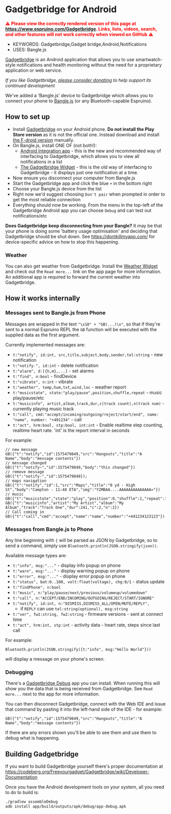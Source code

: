 <!--- Copyright (c) 2019 Gordon Williams, Pur3 Ltd. See the file LICENSE for copying permission. -->
Gadgetbridge for Android
=========================

<span style="color:red">:warning: **Please view the correctly rendered version of this page at https://www.espruino.com/Gadgetbridge. Links, lists, videos, search, and other features will not work correctly when viewed on GitHub** :warning:</span>

* KEYWORDS: Gadgetbridge,Gadget bridge,Android,Notifications
* USES: Bangle.js

[Gadgetbridge](https://gadgetbridge.org/) is an Android application that allows you to use smartwatch-style notifications and health monitoring without the need for a proprietary application or web service.

*If you like Gadgetbridge, [please consider donating](https://liberapay.com/Gadgetbridge/donate)
to help support its continued development*

We've added a 'Bangle.js' device to Gadgetbridge which allows you to connect
your phone to [Bangle.js](/Bangle.js) (or any Bluetooth-capable Espruino).

How to set up
-------------

* Install [Gadgetbridge](https://f-droid.org/packages/nodomain.freeyourgadget.gadgetbridge/) on your Android phone. **Do not install the Play Store version** as it is not the official one. Instead download and install [the F-droid version](https://f-droid.org/packages/nodomain.freeyourgadget.gadgetbridge/) manually.
* On Bangle.js, install ONE OF (not both!):
  * [Android Integration app](https://banglejs.com/apps/#android) - this is the new and recommended way of interfacing to Gadgetbridge, which allows you to view all notifications in a list
  * [The Gadgetbridge Widget](https://banglejs.com/apps/#gbridge) - this is the old way of interfacing to Gadgetbridge - it displays just one notification at a time.
* Now ensure you disconnect your computer from Bangle.js
* Start the Gadgetbridge app and click the blue `+` in the bottom right
* Choose your Bangle.js device from the list
* Right now we'd suggest choosing `Don't pair` when prompted in order to get the most reliable connection
* Everything should now be working. From the menu in the top-left of the Gadgetbridge Android app you can choose `Debug` and can test out notifications/etc

**Does Gadgetbridge keep disconnecting from your Bangle?** It may be that your phone is doing some 'battery usage optimisation' and deciding that Gadgetbridge should be shut down. See https://dontkillmyapp.com/ for device-specific advice on how to stop this happening.

### Weather

You can also get weather from Gadgetbridge. Install the [Weather Widget](https://banglejs.com/apps/#weather) and check out the `Read more...` link on the app page for more information. An additional app is required to forward the current weather into Gadgetbridge.

How it works internally
--------------------------

### Messages sent to Bangle.js from Phone

Messages are wrapped in the text `"\x10" + "GB(...)\n"`, so that if they're
sent to a normal Espruino REPL the `GB` function will be executed with the
supplied data as the first argument.

Currently implemented messages are:

* `t:"notify", id:int, src,title,subject,body,sender,tel:string`  - new notification
* `t:"notify-", id:int`  - delete notification
* `t:"alarm", d:[{h,m},...]`  - set alarms
* `t:"find", n:bool`  - findDevice
* `t:"vibrate", n:int`  - vibrate
* `t:"weather", temp,hum,txt,wind,loc`  - weather report
* `t:"musicstate", state:"play/pause",position,shuffle,repeat` - music play/pause/etc
* `t:"musicinfo", artist,album,track,dur,c(track count),n(track num)` - currently playing music track
* `t:"call", cmd:"accept/incoming/outgoing/reject/start/end", name: "name", number: "+491234"` - call
* `t:"act", hrm:bool, stp:bool, int:int`  - Enable realtime step counting, realtime heart rate. 'int' is the report interval in seconds

For example:

```
// new message
GB({"t":"notify","id":1575479849,"src":"Hangouts","title":"A Name","body":"message contents"})
// message changed
GB({"t":"notify~","id":1575479849,"body":"this changed"})
// remove message
GB({"t":"notify-","id":1575479849}); 
// maps navigation
GB({"t":"notify","id":1,"src":"Maps","title":"0 yd - High St","body":"Campton - 11:48 ETA","img":"Y2MBAA....AAAAAAAAAAAAAA="})
// music
GB({"t":"musicstate","state":"play","position":0,"shuffle":1,"repeat":1})
GB({"t":"musicinfo","artist":"My Artist","album":"My Album","track":"Track One","dur":241,"c":2,"n":2})
// Call coming in 
GB({"t":"call","cmd":"accept","name":"name","number":"+441234123123"})
```

### Messages from Bangle.js to Phone

Any line beginning with `{` will be parsed as JSON by Gadgetbridge, so to
send a command, simply use `Bluetooth.println(JSON.stringify(json))`.

Available message types are:

* `t:"info", msg:"..."` - display info popup on phone
* `t:"warn", msg:"..."` - display warning popup on phone
* `t:"error", msg:"..."` - display error popup on phone
* `t:"status", bat:0..100, volt:float(voltage), chg:0/1` - status update
* `t:"findPhone", n:bool`
* `t:"music", n:"play/pause/next/previous/volumeup/volumedown"`
* `t:"call", n:"ACCEPT/END/INCOMING/OUTGOING/REJECT/START/IGNORE"`
* `t:"notify", id:int, n:"DISMISS,DISMISS_ALL/OPEN/MUTE/REPLY", `
  * if `REPLY` can use `tel:string(optional), msg:string`
* `t:"ver", fw1:string, fw2:string` - firmware versions - sent at connect time
* `t:"act", hrm:int, stp:int` - activity data - heart rate, steps since last call

For example:

```
Bluetooth.println(JSON.stringify({t:"info", msg:"Hello World"}))
```

will display a message on your phone's screen.

### Debugging

There's a [Gadgetbridge Debug](https://banglejs.com/apps/#gbdebug) app you can install. When running this
will show you the data that is being received from Gadgetbridge. See `Read more...` next to the app for
more information.

You can then disconnect Gadgetbridge, connect with the Web IDE and issue that command by pasting it 
into the left-hand side of the IDE - for example:

```
GB({"t":"notify","id":1575479849,"src":"Hangouts","title":"A Name","body":"message contents"})
```

If there are any errors shown you'll be able to see them and use them to debug what is happening.


Building Gadgetbridge
------------------------

If you want to build Gadgetbridge yourself there's proper documentation at https://codeberg.org/Freeyourgadget/Gadgetbridge/wiki/Developer-Documentation

Once you have the Android development tools on your system, all you need to do to build is:

```Bash
./gradlew assembleDebug
adb install app/build/outputs/apk/debug/app-debug.apk
```
